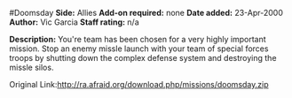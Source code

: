 #Doomsday
**Side:** Allies
**Add-on required:** none
**Date added:** 23-Apr-2000
**Author:** Vic Garcia
**Staff rating:** n/a

**Description:** You&apos;re team has been chosen for a very highly important mission. Stop an enemy missle launch with your team of special forces troops by shutting down the complex defense system and destroying the missle silos.

Original Link:http://ra.afraid.org/download.php/missions/doomsday.zip

